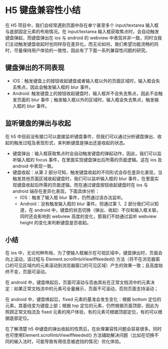 # H5 键盘兼容性小结

在 H5 项目中，我们会经常遇到页面中存在单个甚至多个 input/textarea 输入框与底部固定元素的布局情况。在 input/textarea 输入框获取焦点时，会自动触发键盘弹起，而键盘弹出在 ios 与 android 的 webview 中表现并非一致，同时当我们主动触发键盘收起时也同样存在差异化。而无论如何，我们希望功能流畅的同时，尽量保持用户体验的一致性，因此有了下面一系列兼容性问题的研究。

## 键盘弹出的不同表现

+ IOS：触发键盘上的按钮收起键盘或者输入框以外的页面区域时，输入框会失去焦点，因此会触发输入框的 blur 事件。
+ Android: 触发键盘上的按钮收起键盘时，输入框并不会失去焦点，因此不会触发页面的 blur 事件；触发输入框以外的区域时，输入框会失去焦点，触发输入框的 blur 事件。

## 监听键盘的弹出与收起

在 h5 中目前没有接口可以直接监听键盘事件，但我们可以通过分析键盘弹出、收起的触发过程及表现形式，来判断键盘是弹出还是收起的状态。

+ 键盘弹出：输入框获取焦点时会自动触发键盘的弹起动作，因此，我们可以监听输入框的 focus 事件，在里面实现键盘弹出后所需的页面逻辑。这在 ios 及 android 中表现一致。
+ 键盘收起：从第 2 部分可知，触发键盘收起的不同形式会存在差异化表现，当触发其他页面区域收起键盘时，我们可以监听输入框的 blur 事件，在里面实现键盘收起后所需的页面逻辑。而在通过键盘按钮收起键盘时在 ios 与 android 端存在差异化表现，下面具体分析：
  + IOS：触发了输入框 blur 事件，仍然通过该办法监听。
  + Android：没有触发输入框的 blur 事件。但通过第 1、2 部分我们可以知道，在 android 中，键盘的状态切换（弹出、收起）不仅和输入框关联，同时还会影响到 webview 高度的变化，那我们不妨通过监听 webview height 的变化来判断键盘是否收起。

## 小结

在 ios 中，无论何种布局，为了使输入框展示在可视区域中，键盘弹出时，页面会向上滚动，该过程与 Element.scrollIntoViewIfNeeded() 方法（将不在浏览器窗口的可见区域内的元素滚动到浏览器窗口的可见区域）产生的效果一致；且高度始终不变，页面可滚动。

在 android 中，键盘唤起后，页面可滚动与否由其处在正常文档流中的元素决定：如果正常文档流中的元素可全量展示，页面不可滚动，否则页面支持滚动；

在 android 中，键盘唤起后，fixed 元素的基准会发生变化：根据 bottom 定位的元素，其基线变为键盘上部；根据 top 定位的元素，仍然根据页面顶部，因此为照顾正常文档流及 fixed 元素的用户体验，有的元素可根据顶部定位，有的可以根据底部定位。

在了解清楚 h5 中键盘的弹出收起的性质后，在处理兼容性问题会容易很多。同时也可使用Element.scrollIntoViewIfNeeded() 方法辅助解决问题（比如在切换不同的输入法时，可能导致有用信息被遮挡的情况）优化体验。
 